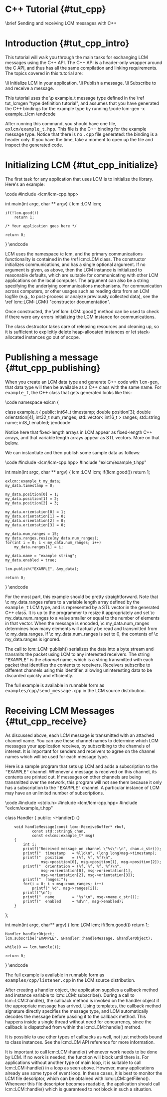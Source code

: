 C++ Tutorial {#tut_cpp}
====
\brief Sending and receiving LCM messages with C++

# Introduction {#tut_cpp_intro}

This tutorial will walk you through the main tasks for exchanging LCM messages
using the C++ API.  The C++ API is a header-only wrapper around the C API, and
thus has all the same compilation and linking requirements.  The topics covered
in this tutorial are:

\li Initialize LCM in your application.
\li Publish a message.
\li Subscribe to and receive a message.

This tutorial uses the \p example_t message type defined in the
\ref tut_lcmgen "type definition tutorial", and assumes that you have
generated the C++ bindings for the example type by running
\code
lcm-gen -x example_t.lcm
\endcode

After running this command, you should have one file,
<tt>exlcm/example_t.hpp</tt>.  This file is the C++ binding for the example
message type.  Notice that there is no <tt>.cpp</tt> file generated: the
binding is a header only.  If you have the time, take a moment to open up the
file and inspect the generated code.

# Initializing LCM {#tut_cpp_initialize}

The first task for any application that uses LCM is to initialize the library.
Here's an example:

\code
#include <lcm/lcm-cpp.hpp>

int main(int argc, char ** argv)
{
    lcm::LCM lcm;

    if(!lcm.good())
        return 1;

    /* Your application goes here */

    return 0;
}
\endcode

LCM uses the namespace \c lcm, and the primary communications functionality is
contained in the \ref lcm::LCM class.  The constructor initializes communications,
and has a single optional argument.  If no argument is given, as above, then
the LCM instance is initialized to reasonable defaults, which are suitable for
communicating with other LCM applications on the local computer.  The argument
can also be a string specifying the underlying communications mechanisms.  For
communication across computers, or other usages such as reading data from
an LCM logfile (e.g., to post-process or analyze previously collected data),
see the \ref lcm::LCM::LCM() "constructor documentation".

Once constructed, the \ref lcm::LCM::good() method can be used to check if
there were any errors initializing the LCM instance for communications.

The class destructor takes care of releasing resources and cleaning up, so it
is sufficient to explicitly delete heap-allocated instances or let
stack-allocated instances go out of scope.

# Publishing a message {#tut_cpp_publishing}

When you create an LCM data type and generate C++ code with <tt>lcm-gen</tt>,
that data type will then be available as a C++ class with the same name.  For
<tt>example_t</tt>, the C++ class that gets generated looks like this:
    
\code
namespace exlcm 
{

class example_t
{
    public:
        int64_t    timestamp;
        double     position[3];
        double     orientation[4];
        int32_t    num_ranges;
        std::vector< int16_t > ranges;
        std::string name;
        int8_t     enabled;
\endcode

Notice here that fixed-length arrays in LCM appear as fixed-length C++ arrays,
and that variable length arrays appear as STL vectors.  More on that below.
    
We can instantiate and then publish some sample data as follows:
    
\code
#include <lcm/lcm-cpp.hpp>
#include "exlcm/example_t.hpp"

int main(int argc, char ** argv)
{
    lcm::LCM lcm;
    if(!lcm.good())
        return 1;

    exlcm::example_t my_data;
    my_data.timestamp = 0;

    my_data.position[0] = 1;
    my_data.position[1] = 2;
    my_data.position[2] = 3;

    my_data.orientation[0] = 1;
    my_data.orientation[1] = 0;
    my_data.orientation[2] = 0;
    my_data.orientation[3] = 0;

    my_data.num_ranges = 15;
    my_data.ranges.resize(my_data.num_ranges);
    for(int i = 0; i < my_data.num_ranges; i++)
        my_data.ranges[i] = i;

    my_data.name = "example string";
    my_data.enabled = true;

    lcm.publish("EXAMPLE", &my_data);

    return 0;
}
\endcode

For the most part, this example should be pretty straightforward.
Note that \c my_data.ranges refers to a variable length array defined by the
<tt>example_t</tt> LCM type, and is represented by a STL vector in the
generated C++ class.  It is up to the programmer to resize it appropriately and
set \c my_data.num_ranges to a value smaller or equal to the
number of elements in that vector.  When the message is encoded, \c
my_data.num_ranges determines how many elements will actually be read and
transmitted from \c my_data.ranges.  If \c my_data.num_ranges is set to 0, the
contents of \c my_data.ranges is ignored.

The call to lcm::LCM::publish() serializes the data into a byte stream and
transmits the packet using LCM to any interested receivers.  The string
<tt>"EXAMPLE"</tt> is the <em>channel</em> name, which is a string
transmitted with each packet that identifies the contents to receivers.
Receivers subscribe to different channels using this identifier, allowing
uninteresting data to be discarded quickly and efficiently.

The full example is available in runnable form as
<tt>examples/cpp/send_message.cpp</tt> in the LCM source distribution.

# Receiving LCM Messages {#tut_cpp_receive}

As discussed above, each LCM message is transmitted with an attached channel
name.  You can use these channel names to determine which LCM messages your
application receives, by subscribing to the channels of interest.  It is
important for senders and receivers to agree on the channel names which will
be used for each message type.

Here is a sample program that sets up LCM and adds a subscription to the
<tt>"EXAMPLE"</tt> channel.  Whenever a message is received on this
channel, its contents are printed out.  If messages on other channels are
being transmitted over the network, this program will not see them because it
only has a subscription to the <tt>"EXAMPLE"</tt> channel.  A
particular instance of LCM may have an unlimited number of subscriptions.

\code
#include <stdio.h>
#include <lcm/lcm-cpp.hpp>
#include "exlcm/example_t.hpp"

class Handler 
{
    public:
        ~Handler() {}

        void handleMessage(const lcm::ReceiveBuffer* rbuf,
                const std::string& chan, 
                const exlcm::example_t* msg)
        {
            int i;
            printf("Received message on channel \"%s\":\n", chan.c_str());
            printf("  timestamp   = %lld\n", (long long)msg->timestamp);
            printf("  position    = (%f, %f, %f)\n",
                    msg->position[0], msg->position[1], msg->position[2]);
            printf("  orientation = (%f, %f, %f, %f)\n",
                    msg->orientation[0], msg->orientation[1], 
                    msg->orientation[2], msg->orientation[3]);
            printf("  ranges:");
            for(i = 0; i < msg->num_ranges; i++)
                printf(" %d", msg->ranges[i]);
            printf("\n");
            printf("  name        = '%s'\n", msg->name.c_str());
            printf("  enabled     = %d\n", msg->enabled);
        }
};

int main(int argc, char** argv)
{
    lcm::LCM lcm;
    if(!lcm.good())
        return 1;

    Handler handlerObject;
    lcm.subscribe("EXAMPLE", &Handler::handleMessage, &handlerObject);

    while(0 == lcm.handle());

    return 0;
}
\endcode

The full example is available in runnable form as
<tt>examples/cpp/listener.cpp</tt> in the LCM source distribution.

After creating a handler object, the application supplies a callback method and
instance variable to lcm::LCM::subscribe().  During a call to
lcm::LCM::handle(), the callback method is invoked on the handler object if the
appropriate message has arrived.  Using templates, the callback method
signature directly specifies the message type, and LCM automatically decodes
the message before passing it to the callback method.
This happens inside a single thread without need for concurrency, since the
callback is dispatched from within the lcm::LCM::handle() method.

It is possible to use other types of callbacks as well, not just methods bound
to class instances.  See the lcm::LCM API reference for more information.

It is important to call lcm::LCM::handle() whenever work needs to be done by LCM.
If no work is needed, the function will block until there is.  For
applications without another type of main loop, it is suitable to call
lcm::LCM::handle() in a loop as seen above.  However, many applications already use
some type of event loop.  In these cases, it is best to monitor the LCM file
descriptor, which can be obtained with lcm::LCM::getFileno().  Whenever this
file descriptor becomes readable, the application should call lcm::LCM::handle()
which is guaranteed to not block in such a situation.
